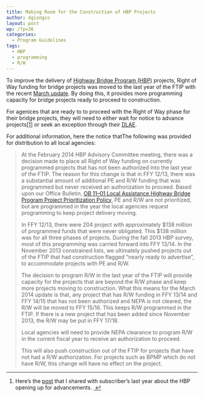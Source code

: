 ```yaml
---
title: Making Room for the Construction of HBP Projects
author: dgiongco
layout: post
wp: /?p=36
categories:
  - Program Guidelines
tags:
  - HBP
  - programming
  - R/W
---
```

<p data-preserve-html-node="true">
  To improve the delivery of <a data-preserve-html-node="true" href="http://dot.ca.gov/hq/LocalPrograms/hbrr99/hbrr99a.htm">Highway Bridge Program (HBP)</a> projects, Right of Way funding for bridge projects was moved to the last year of the FTIP with the recent <a data-preserve-html-node="true" href="http://dot.ca.gov/hq/LocalPrograms/hbrr99/4yearstatus/">March update</a>. By doing this, it provides more programming capacity for bridge projects ready to proceed to construction.
</p>

<p data-preserve-html-node="true">
  For agenices that are ready to to proceed with the Right of Way phase for their bridge projects, they will need to either wait for notice to advance projects<a data-preserve-html-node="true" href="#fn:1" id="fnref:1" title="see footnote" class="footnote">[1]</a> or seek an exception through their <a data-preserve-html-node="true" href="http://www.dot.ca.gov/hq/LocalPrograms/dlae.htm">DLAE</a>.
</p>

<p data-preserve-html-node="true">
  For additional information, here the notice thatThe following was provided for distribution to all local agencies:
</p>

<blockquote data-preserve-html-node="true">
  <p data-preserve-html-node="true">
    At the February 2014 HBP Advisory Committee meeting, there was a decision made to place all Right of Way funding on currently programmed projects that has not been authorized into the last year of the FTIP. The reason for this change is that in FFY 12/13, there was a substantial amount of additional PE and R/W funding that was programmed but never received an authorization to proceed. Based upon our Office Bulletin, <a data-preserve-html-node="true" href="http://www.dot.ca.gov/hq/LocalPrograms/DLA_OB/DLA%20OB%2011-01.pdf">OB 11&#8211;01 Local Assistance Highway Bridge Program Project Prioritization Policy</a>, PE and R/W are not prioritized, but are programmed in the year the local agencies request programming to keep project delivery moving.
  </p>
  
  <p data-preserve-html-node="true">
    In FFY 12/13, there were 204 project with approximately $138 million of programmed funds that were never obligated. This $138 million was for all three phases of projects. During the fall 2013 HBP survey, most of this programming was carried forward into FFY 13/14. In the November 2013 constrained lists, we ultimately pushed projects out of the FTIP that had construction flagged “nearly ready to advertise”, to accommodate projects with PE and R/W.
  </p>
  
  <p data-preserve-html-node="true">
    The decision to program R/W in the last year of the FTIP will provide capacity for the projects that are beyond the R/W phase and keep more projects moving to construction. What this means for the March 2014 update is that, any project that has R/W funding in FFY 13/14 and FFY 14/15 that has not been authorized and NEPA is not cleared, the R/W will be moved to FFY 15/16. This keeps R/W programmed in the FTIP. If there is a new project that has been added since November 2013, the R/W may be put in FFY 17/18.
  </p>
  
  <p data-preserve-html-node="true">
    Local agencies will need to provide NEPA clearance to program R/W in the current fiscal year to receive an authorization to proceed.
  </p>
  
  <p data-preserve-html-node="true">
    This will also push construction out of the FTIP for projects that have not had a R/W authorization. For projects such as BPMP which do not have R/W, this change will have no effect on the project.
  </p>
</blockquote>

<div data-preserve-html-node="true" class="footnotes">
  <hr data-preserve-html-node="true" />
  
  <ol data-preserve-html-node="true">
    <li data-preserve-html-node="true" id="fn:1">
      <p data-preserve-html-node="true">
        Here&#8217;s the <a data-preserve-html-node="true" href="http://www.davidgiongco.com/blog/2013/04/09/hbp-funds-are-available-advance-your-project-now">post</a> that I shared with subscriber&#8217;s last year about the HBP opening up for advancements. <a data-preserve-html-node="true" href="#fnref:1" title="return to article" class="reversefootnote">&#160;&#8617;</a>
      </p>
    </li>
  </ol>
</div>